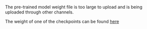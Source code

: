 The pre-trained model weight file is too large to upload and is being uploaded through other channels.  

The weight of one of the checkpoints can be found [here](https://drive.google.com/drive/folders/1F8rcZQ-Xp1obpzn7ZJR1pcN4sgq9mSCt?usp=drive_link)

